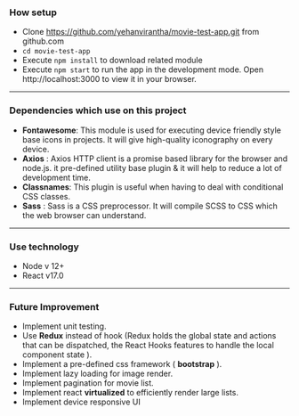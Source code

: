 ### How setup 
- Clone https://github.com/yehanvirantha/movie-test-app.git from github.com
- `cd movie-test-app`
- Execute `npm install` to download related module
- Execute `npm start` to run the app in the development mode. Open http://localhost:3000 to view it in your browser.

------------


### Dependencies which use on this project
- **Fontawesome**: This module is used for executing device friendly style base icons in projects. It will give high-quality iconography on every device.
- **Axios** : Axios HTTP client is a promise based library for the browser and node.js. it pre-defined utility base plugin & it will help to reduce a lot of development time.
- **Classnames**: This plugin is useful when having to deal with conditional CSS classes. 
- **Sass** : Sass is a CSS preprocessor. It will compile SCSS to CSS which the web browser can understand.

------------


### Use technology
- Node v 12+
- React v17.0

------------


### Future Improvement
- Implement unit testing.
- Use **Redux** instead of hook (Redux holds the global state and actions that can be dispatched, the React Hooks features to handle the local component state ).
- Implement a pre-defined css framework ( **bootstrap** ).
- Implement lazy loading for image render.
- Implement pagination for movie list.
- Implement react **virtualized** to efficiently render large lists.
- Implement device responsive UI